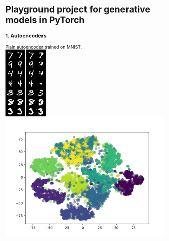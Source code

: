 # Playground project for generative models in PyTorch
### 1. Autoencoders
Plain autoencoder trained on MNIST. \
![Autoencoder result](result_figures/AE_reconstruction.png)
![Linear autoencoder result](result_figures/AE_linear_reconstruction.png)
![TSNE of hidden representation for linear autoencoder](result_figures/tsne_autoencoder.png)
